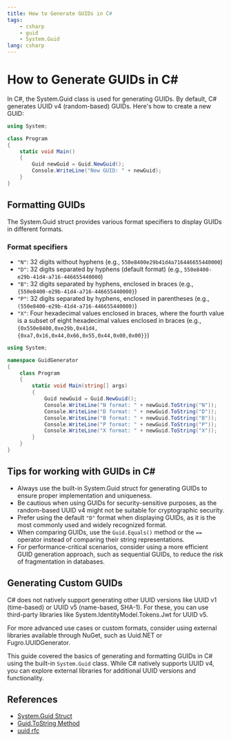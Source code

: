 ```yaml
---
title: How to Generate GUIDs in C#
tags:
    - csharp
    - guid
    - System.Guid
lang: csharp
---
```


# How to Generate GUIDs in C#

In C#, the System.Guid class is used for generating GUIDs. By default, C# generates UUID v4 (random-based) GUIDs. Here's how to create a new GUID:
```csharp
using System;

class Program
{
    static void Main()
    {
        Guid newGuid = Guid.NewGuid();
        Console.WriteLine("New GUID: " + newGuid);
    }
}
```

## Formatting GUIDs
The System.Guid struct provides various format specifiers to display GUIDs in different formats.

### Format specifiers
- `"N"`: 32 digits without hyphens (e.g., `550e8400e29b41d4a716446655440000`)
- `"D"`: 32 digits separated by hyphens (default format) (e.g., `550e8400-e29b-41d4-a716-446655440000`)
- `"B"`: 32 digits separated by hyphens, enclosed in braces (e.g., `{550e8400-e29b-41d4-a716-446655440000}`)
- `"P"`: 32 digits separated by hyphens, enclosed in parentheses (e.g., `(550e8400-e29b-41d4-a716-446655440000)`)
- `"X"`: Four hexadecimal values enclosed in braces, where the fourth value is a subset of eight hexadecimal values enclosed in braces (e.g., `{0x550e8400,0xe29b,0x41d4,{0xa7,0x16,0x44,0x66,0x55,0x44,0x00,0x00}}`)

```csharp
using System;

namespace GuidGenerator
{
    class Program
    {
        static void Main(string[] args)
        {
            Guid newGuid = Guid.NewGuid();
            Console.WriteLine("N format: " + newGuid.ToString("N"));
            Console.WriteLine("D format: " + newGuid.ToString("D"));
            Console.WriteLine("B format: " + newGuid.ToString("B"));
            Console.WriteLine("P format: " + newGuid.ToString("P"));
            Console.WriteLine("X format: " + newGuid.ToString("X"));
        }
    }
}
```

## Tips for working with GUIDs in C#
- Always use the built-in System.Guid struct for generating GUIDs to ensure proper implementation and uniqueness.
- Be cautious when using GUIDs for security-sensitive purposes, as the random-based UUID v4 might not be suitable for cryptographic security.
- Prefer using the default `"D"` format when displaying GUIDs, as it is the most commonly used and widely recognized format.
- When comparing GUIDs, use the `Guid.Equals()` method or the `==` operator instead of comparing their string representations.
- For performance-critical scenarios, consider using a more efficient GUID generation approach, such as sequential GUIDs, to reduce the risk of fragmentation in databases.

## Generating Custom GUIDs
C# does not natively support generating other UUID versions like UUID v1 (time-based) or UUID v5 (name-based, SHA-1). For these, you can use third-party libraries like System.IdentityModel.Tokens.Jwt for UUID v5.

For more advanced use cases or custom formats, consider using external libraries available through NuGet, such as Uuid.NET or Fugro.UUIDGenerator.

This guide covered the basics of generating and formatting GUIDs in C# using the built-in `System.Guid` class. While C# natively supports UUID v4, you can explore external libraries for additional UUID versions and functionality.

## References
- [System.Guid Struct](https://docs.microsoft.com/en-us/dotnet/api/system.guid?view=net-5.0)
- [Guid.ToString Method](https://docs.microsoft.com/en-us/dotnet/api/system.guid.tostring?view=net-5.0#System_Guid_ToString_System_String_)
- [uuid rfc](https://tools.ietf.org/html/rfc4122)